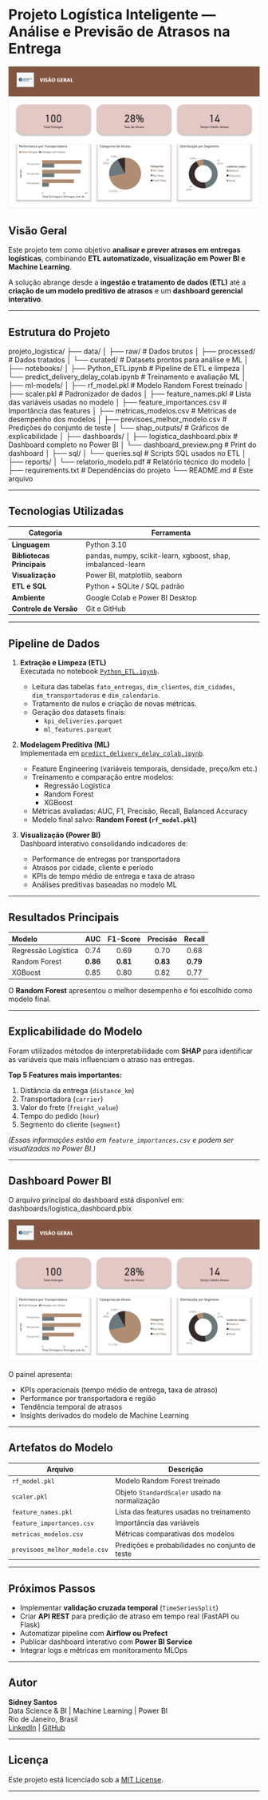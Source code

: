 #  Projeto Logística Inteligente — Análise e Previsão de Atrasos na Entrega

![Dashboard Power BI](dashboards/dashboard_preview.png)

##  Visão Geral

Este projeto tem como objetivo **analisar e prever atrasos em entregas logísticas**, combinando **ETL automatizado, visualização em Power BI e Machine Learning**.

A solução abrange desde a **ingestão e tratamento de dados (ETL)** até a **criação de um modelo preditivo de atrasos** e um **dashboard gerencial interativo**.

---

##  Estrutura do Projeto

projeto_logistica/
├── data/
│ ├── raw/ # Dados brutos
│ ├── processed/ # Dados tratados
│ └── curated/ # Datasets prontos para análise e ML
│
├── notebooks/
│ ├── Python_ETL.ipynb # Pipeline de ETL e limpeza
│ └── predict_delivery_delay_colab.ipynb # Treinamento e avaliação ML
│
├── ml-models/
│ ├── rf_model.pkl # Modelo Random Forest treinado
│ ├── scaler.pkl # Padronizador de dados
│ ├── feature_names.pkl # Lista das variáveis usadas no modelo
│ ├── feature_importances.csv # Importância das features
│ ├── metricas_modelos.csv # Métricas de desempenho dos modelos
│ ├── previsoes_melhor_modelo.csv # Predições do conjunto de teste
│ └── shap_outputs/ # Gráficos de explicabilidade
│
├── dashboards/
│ ├── logistica_dashboard.pbix # Dashboard completo no Power BI
│ └── dashboard_preview.png # Print do dashboard
│
├── sql/
│ └── queries.sql # Scripts SQL usados no ETL
│
├── reports/
│ └── relatorio_modelo.pdf # Relatório técnico do modelo
│
├── requirements.txt # Dependências do projeto
└── README.md # Este arquivo

---

##  Tecnologias Utilizadas

| Categoria | Ferramenta |
|------------|-------------|
| **Linguagem** | Python 3.10 |
| **Bibliotecas Principais** | pandas, numpy, scikit-learn, xgboost, shap, imbalanced-learn |
| **Visualização** | Power BI, matplotlib, seaborn |
| **ETL e SQL** | Python + SQLite / SQL padrão |
| **Ambiente** | Google Colab e Power BI Desktop |
| **Controle de Versão** | Git e GitHub |

---

##  Pipeline de Dados

1. **Extração e Limpeza (ETL)**  
   Executada no notebook [`Python_ETL.ipynb`](notebooks/Python_ETL.ipynb).  
   - Leitura das tabelas `fato_entregas`, `dim_clientes`, `dim_cidades`, `dim_transportadoras` e `dim_calendario`.  
   - Tratamento de nulos e criação de novas métricas.  
   - Geração dos datasets finais:
     - `kpi_deliveries.parquet`
     - `ml_features.parquet`

2. **Modelagem Preditiva (ML)**  
   Implementada em [`predict_delivery_delay_colab.ipynb`](notebooks/predict_delivery_delay_colab.ipynb).  
   - Feature Engineering (variáveis temporais, densidade, preço/km etc.)  
   - Treinamento e comparação entre modelos:
     - Regressão Logística  
     - Random Forest  
     - XGBoost  
   - Métricas avaliadas: AUC, F1, Precisão, Recall, Balanced Accuracy  
   - Modelo final salvo: **Random Forest (`rf_model.pkl`)**

3. **Visualização (Power BI)**  
   Dashboard interativo consolidando indicadores de:
   - Performance de entregas por transportadora  
   - Atrasos por cidade, cliente e período  
   - KPIs de tempo médio de entrega e taxa de atraso  
   - Análises preditivas baseadas no modelo ML

---

##  Resultados Principais

| Modelo | AUC | F1-Score | Precisão | Recall |
|:--------|:----:|:--------:|:--------:|:------:|
| Regressão Logística | 0.74 | 0.69 | 0.70 | 0.68 |
| Random Forest | **0.86** | **0.81** | **0.83** | **0.79** |
| XGBoost | 0.85 | 0.80 | 0.82 | 0.77 |

 O **Random Forest** apresentou o melhor desempenho e foi escolhido como modelo final.

---

##  Explicabilidade do Modelo

Foram utilizados métodos de interpretabilidade com **SHAP** para identificar as variáveis que mais influenciam o atraso nas entregas.

**Top 5 Features mais importantes:**
1. Distância da entrega (`distance_km`)  
2. Transportadora (`carrier`)  
3. Valor do frete (`freight_value`)  
4. Tempo do pedido (`hour`)  
5. Segmento do cliente (`segment`)

*(Essas informações estão em `feature_importances.csv` e podem ser visualizadas no Power BI.)*

---

##  Dashboard Power BI

O arquivo principal do dashboard está disponível em:
dashboards/logistica_dashboard.pbix


![Preview do Dashboard](dashboards/dashboard_preview.png)

O painel apresenta:
- KPIs operacionais (tempo médio de entrega, taxa de atraso)  
- Performance por transportadora e região  
- Tendência temporal de atrasos  
- Insights derivados do modelo de Machine Learning  

---

##  Artefatos do Modelo

| Arquivo | Descrição |
|----------|------------|
| `rf_model.pkl` | Modelo Random Forest treinado |
| `scaler.pkl` | Objeto `StandardScaler` usado na normalização |
| `feature_names.pkl` | Lista das features usadas no treinamento |
| `feature_importances.csv` | Importância das variáveis |
| `metricas_modelos.csv` | Métricas comparativas dos modelos |
| `previsoes_melhor_modelo.csv` | Predições e probabilidades no conjunto de teste |

---

##  Próximos Passos

- Implementar **validação cruzada temporal** (`TimeSeriesSplit`)  
- Criar **API REST** para predição de atraso em tempo real (FastAPI ou Flask)  
- Automatizar pipeline com **Airflow ou Prefect**  
- Publicar dashboard interativo com **Power BI Service**  
- Integrar logs e métricas em monitoramento MLOps

---

##  Autor

**Sidney Santos**  
 Data Science & BI | Machine Learning | Power BI  
 Rio de Janeiro, Brasil  
[LinkedIn]([[https://www.linkedin.com/in/sidneysantos](https://www.linkedin.com/in/sidney-santos-analista-de-dados/](url))) | [GitHub]([[https://github.com/sidneysantos](https://github.com/sidneysantosdatascientist)](url))

---

##  Licença

Este projeto está licenciado sob a [MIT License](LICENSE).

---
